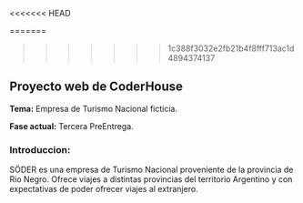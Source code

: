 <<<<<<< HEAD

=======
>>>>>>> 1c388f3032e2fb21b4f8fff713ac1d4894374137
## Proyecto web de CoderHouse

**Tema:** Empresa de Turismo Nacional ficticia.

**Fase actual:** Tercera PreEntrega.



### Introduccion:

SÖDER es una empresa de Turismo Nacional proveniente de la provincia de Rio Negro.
Ofrece viajes a distintas provincias del territorio Argentino y con expectativas de poder ofrecer viajes al extranjero. 
